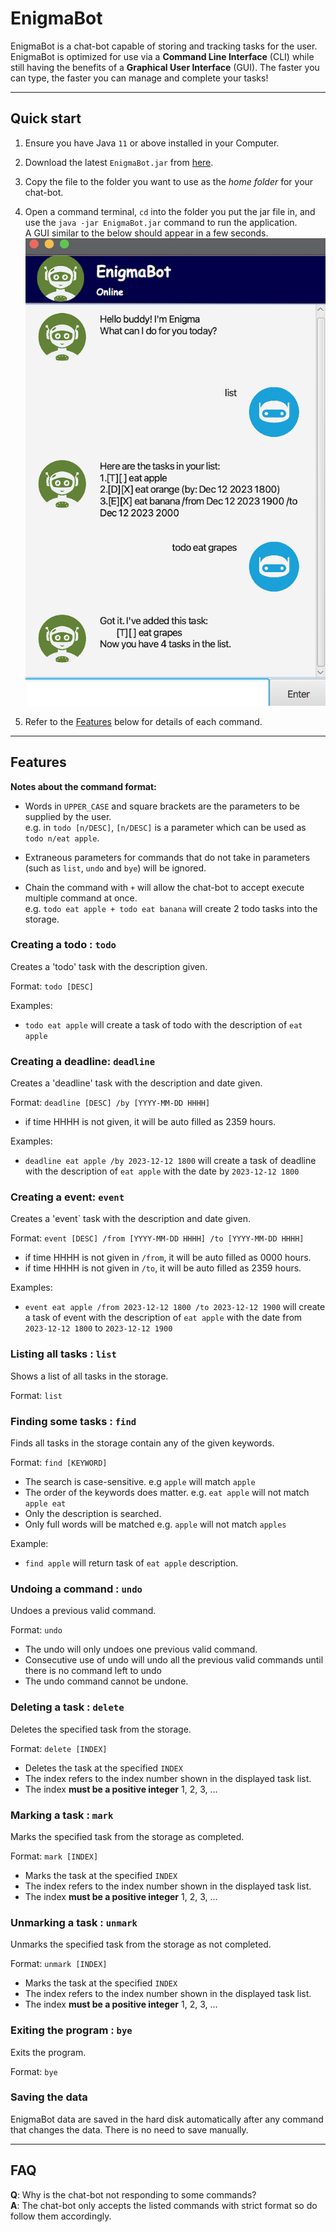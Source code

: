 # EnigmaBot

EnigmaBot is a chat-bot capable of storing and tracking tasks for the user. EnigmaBot is optimized for use via a **Command Line Interface** (CLI) while still having the benefits of a **Graphical User Interface** (GUI). The faster you can type, the faster you can manage and complete your tasks!

--------------------------------------------------------------------------------------------------------------------

## Quick start

1. Ensure you have Java `11` or above installed in your Computer.

1. Download the latest `EnigmaBot.jar` from [here](https://github.com/Jonyxzx/ip/releases).

1. Copy the file to the folder you want to use as the _home folder_ for your chat-bot.

1. Open a command terminal, `cd` into the folder you put the jar file in, and use the `java -jar EnigmaBot.jar` command to run the application.<br>
   A GUI similar to the below should appear in a few seconds.<br>
   ![Ui](Ui.png)

1. Refer to the [Features](#features) below for details of each command.

--------------------------------------------------------------------------------------------------------------------

## Features 

**Notes about the command format:**<br>

* Words in `UPPER_CASE` and square brackets are the parameters to be supplied by the user.<br>
  e.g. in `todo [n/DESC]`, `[n/DESC]` is a parameter which can be used as `todo n/eat apple`.

* Extraneous parameters for commands that do not take in parameters (such as `list`, `undo` and `bye`) will be ignored.

* Chain the command with `+` will allow the chat-bot to accept execute multiple command at once.<br>
  e.g. `todo eat apple + todo eat banana` will create 2 todo tasks into the storage.

### Creating a todo : `todo`

Creates a 'todo' task with the description given.

Format: `todo [DESC]`

Examples:
* `todo eat apple` will create a task of todo with the description of `eat apple`

### Creating a deadline: `deadline`

Creates a 'deadline' task with the description and date given.

Format: `deadline [DESC] /by [YYYY-MM-DD HHHH]`

* if time HHHH is not given, it will be auto filled as 2359 hours.

Examples:
* `deadline eat apple /by 2023-12-12 1800` will create a task of deadline with the description of `eat apple` with the date by `2023-12-12 1800`

### Creating a event: `event`

Creates a 'event` task with the description and date given.

Format: `event [DESC] /from [YYYY-MM-DD HHHH] /to [YYYY-MM-DD HHHH]`

* if time HHHH is not given in `/from`, it will be auto filled as 0000 hours.
* if time HHHH is not given in `/to`, it will be auto filled as 2359 hours.

Examples:
* `event eat apple /from 2023-12-12 1800 /to 2023-12-12 1900` will create a task of event with the description of `eat apple` with the date from `2023-12-12 1800` to `2023-12-12 1900`

### Listing all tasks : `list`

Shows a list of all tasks in the storage.

Format: `list`

### Finding some tasks : `find`

Finds all tasks in the storage contain any of the given keywords.

Format: `find [KEYWORD]`

* The search is case-sensitive. e.g `apple` will match `apple`
* The order of the keywords does matter. e.g. `eat apple` will not match `apple eat`
* Only the description is searched.
* Only full words will be matched e.g. `apple` will not match `apples`

Example:
* `find apple` will return task of `eat apple` description.

### Undoing a command : `undo`

Undoes a previous valid command.

Format: `undo`

* The undo will only undoes one previous valid command.
* Consecutive use of undo will undo all the previous valid commands until there is no command left to undo
* The undo command cannot be undone.

### Deleting a task : `delete`

Deletes the specified task from the storage.

Format: `delete [INDEX]`

* Deletes the task at the specified `INDEX`
* The index refers to the index number shown in the displayed task list.
* The index **must be a positive integer** 1, 2, 3, …​

### Marking a task : `mark`

Marks the specified task from the storage as completed.

Format: `mark [INDEX]`

* Marks the task at the specified `INDEX`
* The index refers to the index number shown in the displayed task list.
* The index **must be a positive integer** 1, 2, 3, …​

### Unmarking a task : `unmark`

Unmarks the specified task from the storage as not completed.

Format: `unmark [INDEX]`

* Marks the task at the specified `INDEX`
* The index refers to the index number shown in the displayed task list.
* The index **must be a positive integer** 1, 2, 3, …​

### Exiting the program : `bye`

Exits the program.

Format: `bye`

### Saving the data

EnigmaBot data are saved in the hard disk automatically after any command that changes the data. There is no need to save manually.

--------------------------------------------------------------------------------------------------------------------

## FAQ

**Q**: Why is the chat-bot not responding to some commands?<br>
**A**: The chat-bot only accepts the listed commands with strict format so do follow them accordingly.
